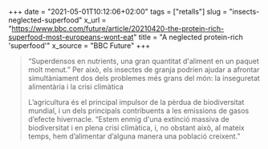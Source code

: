 +++
date = "2021-05-01T10:12:06+02:00"
tags = ["retalls"]
slug = "insects-neglected-superfood"
x_url = "https://www.bbc.com/future/article/20210420-the-protein-rich-superfood-most-europeans-wont-eat"
title = "A neglected protein-rich 'superfood'"
x_source = "BBC Future"
+++


> “Superdensos en nutrients, una gran quantitat d'aliment en un paquet molt menut.” Per això, els insectes de granja podrien ajudar a afrontar simultàniament dos dels problemes més grans del món: la inseguretat alimentària i la crisi climàtica
> 
> L’agricultura és el principal impulsor de la pèrdua de biodiversitat mundial, i un dels principals contribuents a les emissions de gasos d’efecte hivernacle. “Estem enmig d'una extinció massiva de biodiversitat i en plena crisi climàtica, i, no obstant això, al mateix temps, hem d’alimentar d’alguna manera una població creixent.”
